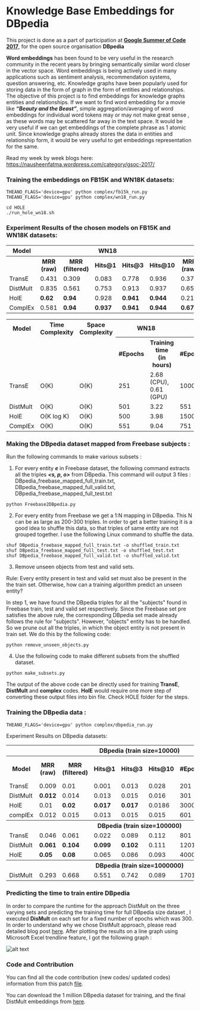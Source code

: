 <h1> Knowledge Base Embeddings for DBpedia </h1>

This project is done as a part of participation at <b><a href="https://summerofcode.withgoogle.com/">Google Summer of Code 2017</a></b>, for the open source organisation <b>DBpedia</b>

<b>Word embeddings</b> has been found to be very useful in the research community in the recent years by bringing semantically similar word closer in the vector space. Word embeddings is being actively used in many applications such as sentiment analysis, recommendation systems, question answering, etc. Knowledge graphs have been popularly used for storing data in the form of graph in the form of entities and relationships. The objective of this project is to find embeddings for knowledge graphs entities and relationships. If we want to find word embedding for a movie like <i><b>“Beauty and the Beast”</b></i>, simple aggregation/averaging of word embeddings for individual word tokens may or may not make great sense , as these words may be scattered far away in the text space. It would be very useful if we can get embeddings of the complete phrase as 1 atomic unit. Since knowledge graphs already stores the data in entities and relationship form, it would be very useful to get embeddings representation for the same.

Read my week by week blogs here: https://nausheenfatma.wordpress.com/category/gsoc-2017/

<h3>Training the embeddings on FB15K and WN18K datasets:</h3>

```
THEANO_FLAGS='device=gpu' python complex/fb15k_run.py
THEANO_FLAGS='device=gpu' python complex/wn18_run.py

cd HOLE
./run_hole_wn18.sh
```

<h3>Experiment Results of the chosen models on FB15K and WN18K datasets:</h3>



<table>
<tr>
   <th>Model</th>
    <th colspan="5">WN18</th>
    <th colspan="5">FB15K</th>
  </tr>
  <tr>
    <th></th>
    <th>MRR (raw)</th>
    <th>MRR (filtered)</th>
    <th>Hits@1 </th>
    <th>Hits@3 </th>
    <th>Hits@10 </th>
    <th>MRR (raw)</th>
    <th>MRR (filtered)</th>
    <th>Hits@1 </th>
    <th>Hits@3 </th>
    <th>Hits@10 </th>
 </tr>
  
  
  <tr>
  <td>TransE</td>
  <td>0.431</td>
    <td>0.309</td>
    <td>0.083</td>
    <td>0.778</td>
    <td>0.936</td>
    <td>0.374</td>
    <td>0.219</td>
    <td>0.219</td>
    <td>0.471</td>
    <td>0.643</td>    
  </tr>
    <tr>
  <td>DistMult</td>
    <td>0.835</td>
    <td>0.561</td>
    <td>0.753</td>
    <td>0.913</td>
    <td>0.937</td>
    <td>0.651</td>
        <td>0.237</td>
    <td>0.544</td>
    <td>0.728</td>
    <td>0.825</td>
  </tr>
    <tr>
  <td>HolE</td>
  <td><b>0.62</b></td>
  <td><b>0.94</b></td>
        <td>0.928</td>
        <td><b>0.941</b></td>
    <td><b>0.944</b></td>
    <td>0.21</td>
    <td>0.46</td>
    <td>33.45</td>
    <td>53.63</td>
    <td>67.54</td>
  </tr>
    <tr>
  <td>ComplEx</td>
  <td>0.581</td>
    <td><b>0.94</b></td>   
        <td><b>0.937</b></td>
    <td><b>0.941</b></td>
    <td><b>0.944</b></td>
    <td><b>0.672</b></td>
        <td>0.235</td>
        <td><b>0.571</b></td>
    <td><b>0.746</b></td>
    <td><b>0.832</b></td>
  </tr>
</table>







<table>
<tr>
   <th>Model</th>  
   <th>Time Complexity </th>
   <th>Space Complexity</th>
    <th colspan="2">WN18 <br></th>
    <th colspan="2">FB15K <br></th>
  </tr>


<tr>
    <td></td>
     <td></td>
      <td></td>
    <th>#Epochs</th>
    <th>Training time <br>(in hours)</th>
    <th>#Epochs</th>
    <th>Training time <br>(in hours)</th>    
  </tr>
  
  
  <tr>
  <td>TransE</td>
    <td>O(K)</td>
    <td>O(K)</td>
    <td>251</td>
    <td>2.68 (CPU),<br> 0.61 (GPU)</td>
    <td>1000</td>
    <td>6.77</td>    
  </tr>
    <tr>
  <td>DistMult</td>
    <td>O(K)</td>
    <td>O(K)</td>
    <td>501</td>
    <td>3.22</td>
    <td>551</td>
    <td>20.38</td>
  </tr>
    <tr>
  <td>HolE</td>
    <td>O(K log K)</td>
    <td>O(K)</td>
    <td>500</td>
    <td>3.98</td>
    <td>1500</td>
    <td>59.59</td>
  </tr>
    <tr>
  <td>ComplEx</td>
    <td>O(K)</td>
    <td>O(K)</td>
    <td>551</td>
    <td>9.04</td>    
    <td>751</td>
    <td>107.33</td>
  </tr>
</table>


<h3>Making the DBpedia dataset mapped from Freebase subjects :</h3>
Run the following commands to make various subsets :

1) For every entity <b><i>e</i></b> in Freebase dataset, the following command extracts all the triples <b><i><s, p, o></i></b> from DBpedia. This command will output 3 files : <t>DBpedia_freebase_mapped_full_train.txt</t>, DBpedia_freebase_mapped_full_valid.txt, DBpedia_freebase_mapped_full_test.txt
```
python Freebase2DBpedia.py
```

2) For every entity from Freebase we get a 1:N mapping in DBpedia. This N can be as large as 200-300 triples. In order to get a better training it is a good idea to shuffle this data, so that triples of same entity are not grouped together. I use the following Linux command to shuffle the data.

```
shuf DBpedia_freebase_mapped_full_train.txt -o shuffled_train.txt
shuf DBpedia_freebase_mapped_full_test.txt -o shuffled_test.txt
shuf DBpedia_freebase_mapped_full_valid.txt -o shuffled_valid.txt
```

3) Remove unseen objects from test and valid sets. 


Rule: Every entity present in test and valid set must also be present in the the train set. Otherwise, how can a training algorithm predict an unseen entity?

In step 1, we have found the DBpedia triples for all the "subjects" found in Freebase train, test and valid set respectively. Since the Freebase set pre satisfies the above rule, the corresponding DBpedia set made already follows the rule for "subjects". However, "objects" entity has to be handled. So we prune out all the triples, in which the object entity is not present in train set. We do this by the following code:

```
python remove_unseen_objects.py
```


4) Use the following code to make different subsets from the shuffled dataset.

```
python make_subsets.py
```

The output of the above code can be directly used for training <b>TransE</b>, <b>DistMult</b> and <b>complex</b> codes. 
<b>HolE</b> would require one more step of converting these output files into bin file. Check HOLE folder for the steps.


<h3>Training the DBpedia data : </h3>

```
THEANO_FLAGS='device=gpu' python complex/dbpedia_run.py
```

Experiment Results on DBpedia datasets:
<table>
<tr>
   <th></th>
    <th colspan="7">DBpedia (train size=10000)</th>
  </tr>
  <tr>
    <th>Model</th>
    <th>MRR (raw)</th>
    <th>MRR (filtered)</th>
    <th>Hits@1 </th>
    <th>Hits@3 </th>
    <th>Hits@10 </th>
     <th>#Epochs</th>
      <th>Training time (in seconds)</th>
 </tr>
 <tr>
  <td>TransE</td>
    <td>0.009</td>   
    <td>0.01</td>
    <td>0.001</td>
    <td>0.013</td>
    <td>0.028</td>
    <td>201</td>
    <td>424.68</td>
  </tr>
    
  <tr>
  <td>DistMult</td>
  <td><b>0.012</b>
</td>   
    <td>0.014
</td>
    <td>0.013
</td>
    <td>0.015
</td>
    <td>0.016
</td>
    <td>301
</td>
    <td>489.8
</td>
  </tr> 

  
   
<tr>
  <td>HolE</td>
    <td>0.01
</td>   
<td><b>0.02</b>
</td>
<td><b>0.017</b>
</td>
    <td><b>0.017</b>
</td>
    <td>0.0186
</td>
    <td>3000
</td>
    <td>4007.95
</td>
  </tr>  
  
    
<tr>
  <td>complEx</td>
    <td>0.012
</td>   
    <td>0.015
</td>
    <td>0.013
</td>
    <td>0.015
</td>
    <td>0.015
</td>
    <td>601
</td>
    <td>1707
</td>
  </tr>  
 <tr>
   <th></th>
    <th colspan="7">DBpedia (train size=100000)</th>
  </tr>   
<tr>
  <td>TransE</td>
    <td>0.046
</td>   
    <td>0.061
</td>
    <td>0.022
</td>
    <td>0.089
</td>
    <td>0.112
</td>
    <td>801
</td>
    <td>6866.93
</td>
  </tr>  
  
  
  <tr>
  <td>DistMult
</td>
<td><b>0.061</b></td>   
<td><b>0.104</b></td>
<td><b>0.099</b></td>
<td><b>0.102</b></td>
    <td>0.111</td>
    <td>1201</td>
    <td>8226.67</td>
  </tr>  
  
  
  
  
  
   <tr>
  <td>HolE</td>
<td><b>0.05</b></td>   
<td><b>0.08</b></td>
<td>0.065</td>
<td>0.086</td>
<td>0.093    </td>
<td>4000</td>
<td>77891</td>


    
  </tr>
 <tr>
   <th></th>
    <th colspan="7">DBpedia (train size=1000000)</th>
  </tr>
     <tr>
  <td>DistMult</td>
<td>0.293</td>   
<td>0.668</td>
<td>0.551</td>
<td>0.742</td>
<td>0.089    </td>
<td>1701</td>
<td>79644.69
</td>
</table>



<h3> Predicting the time to train entire DBpedia </h3>
In order to compare the runtime for the approach DistMult on the three varying sets and predicting the training time for full DBpedia size dataset , I executed <b>DisMult</b> on each set for a fixed number of epochs which was 300. In order to understand why we chose DistMult approach, please read detailed blog post <a href="https://nausheenfatma.wordpress.com/2017/08/28/gsoc-final-submission/">here</a>. After plotting the results on a line graph using Microsoft Excel trendline feature, I got the following graph :


![alt text](https://github.com/nausheenfatma/embeddings/blob/master/gsoc2017-nausheen/polynomial.PNG)



<h3> Code and Contribution </h3>
You can find all the code contribution (new codes/ updated codes) information from this patch <a href="https://github.com/nausheenfatma/embeddings/blob/master/gsoc2017-nausheen/contribution_patch.patch ">file</a>.

You can download the 1 million DBpedia dataset for training, and the final DistMult embeddings from <a href="http://tsoru.aksw.org/gsoc2017/dbpedia201604-1M-triples/distmult-embeddings-100dim.zip">here</a>.
